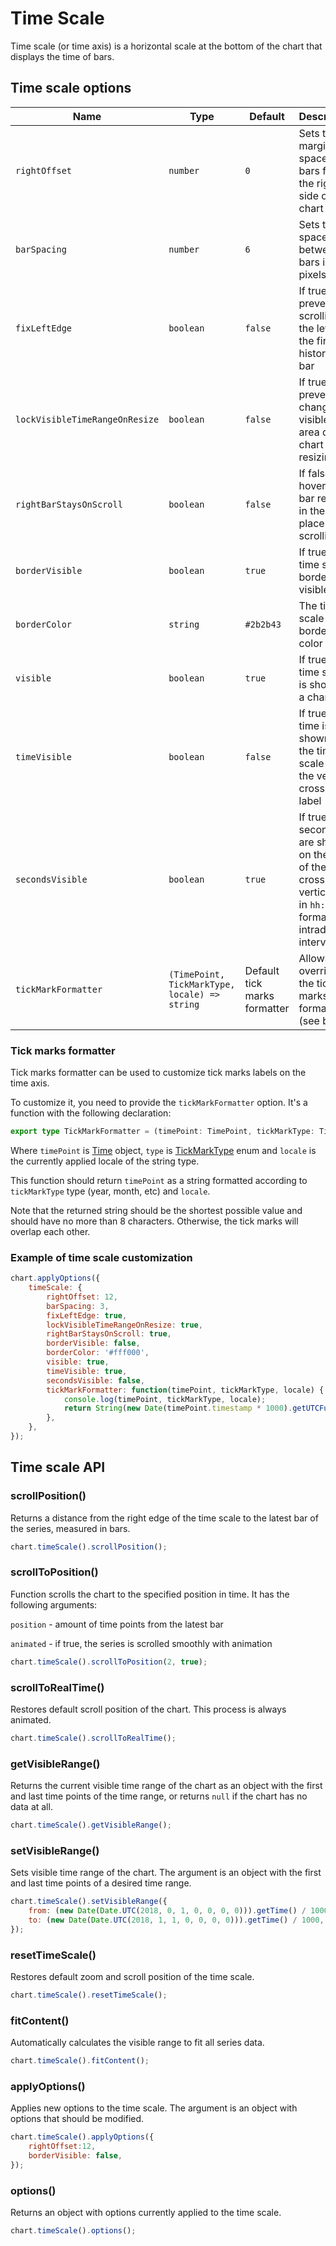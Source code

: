 # Time Scale

Time scale (or time axis) is a horizontal scale at the bottom of the chart that displays the time of bars.

## Time scale options

|Name|Type|Default|Description|
|----------------------------|-------|-------|--|
|`rightOffset`|`number`|`0`|Sets the margin space in bars from the right side of the chart|
|`barSpacing`|`number`|`6`|Sets the space between bars in pixels|
|`fixLeftEdge`|`boolean`|`false`|If true, prevents scrolling to the left of the first historical bar|
|`lockVisibleTimeRangeOnResize`|`boolean`|`false`|If true, prevents changing visible time area during chart resizing|
|`rightBarStaysOnScroll`|`boolean`|`false`|If false, the hovered bar remains in the same place when scrolling|
|`borderVisible`|`boolean`|`true`|If true, the time scale border is visible|
|`borderColor`|`string`|`#2b2b43`|The time scale border color|
|`visible`|`boolean`|`true`|If true, the time scale is shown on a chart|
|`timeVisible`|`boolean`|`false`|If true, the time is shown on the time scale and in the vertical crosshair label|
|`secondsVisible`|`boolean`|`true`|If true, seconds are shown on the label of the crosshair vertical line in `hh:mm:ss` format on intraday intervals|
|`tickMarkFormatter`|`(TimePoint, TickMarkType, locale) => string`|Default tick marks formatter|Allows to override the tick marks formatter (see below)|

### Tick marks formatter

Tick marks formatter can be used to customize tick marks labels on the time axis.

To customize it, you need to provide the `tickMarkFormatter` option. It's a function with the following declaration:

```typescript
export type TickMarkFormatter = (timePoint: TimePoint, tickMarkType: TickMarkType, locale: string) => string;
```

Where `timePoint` is [Time](./time.md) object, `type` is [TickMarkType](./constants.md#TickMarkType) enum and `locale` is the currently applied locale of the string type.

This function should return `timePoint` as a string formatted according to `tickMarkType` type (year, month, etc) and `locale`.

Note that the returned string should be the shortest possible value and should have no more than 8 characters.
Otherwise, the tick marks will overlap each other.

### Example of time scale customization

```javascript
chart.applyOptions({
    timeScale: {
        rightOffset: 12,
        barSpacing: 3,
        fixLeftEdge: true,
        lockVisibleTimeRangeOnResize: true,
        rightBarStaysOnScroll: true,
        borderVisible: false,
        borderColor: '#fff000',
        visible: true,
        timeVisible: true,
        secondsVisible: false,
        tickMarkFormatter: function(timePoint, tickMarkType, locale) {
            console.log(timePoint, tickMarkType, locale);
            return String(new Date(timePoint.timestamp * 1000).getUTCFullYear());
        },
    },
});
```

## Time scale API

### scrollPosition()

Returns a distance from the right edge of the time scale to the latest bar of the series, measured in bars.

```javascript
chart.timeScale().scrollPosition();
```

### scrollToPosition()

Function scrolls the chart to the specified position in time. It has the following arguments:

`position` - amount of time points from the latest bar

`animated` - if true, the series is scrolled smoothly with animation

```javascript
chart.timeScale().scrollToPosition(2, true);
```

### scrollToRealTime()

Restores default scroll position of the chart. This process is always animated.

```javascript
chart.timeScale().scrollToRealTime();
```

### getVisibleRange()

Returns the current visible time range of the chart as an object with the first and last time points of the time range, or returns `null` if the chart has no data at all.

```javascript
chart.timeScale().getVisibleRange();
```

### setVisibleRange()

Sets visible time range of the chart. The argument is an object with the first and last time points of a desired time range.

```javascript
chart.timeScale().setVisibleRange({
    from: (new Date(Date.UTC(2018, 0, 1, 0, 0, 0, 0))).getTime() / 1000,
    to: (new Date(Date.UTC(2018, 1, 1, 0, 0, 0, 0))).getTime() / 1000,
});
```

### resetTimeScale()

Restores default zoom and scroll position of the time scale.

```javascript
chart.timeScale().resetTimeScale();
```

### fitContent()

Automatically calculates the visible range to fit all series data.

```javascript
chart.timeScale().fitContent();
```

### applyOptions()

Applies new options to the time scale. The argument is an object with options that should be modified.

```javascript
chart.timeScale().applyOptions({
    rightOffset:12,
    borderVisible: false,
});
```

### options()

Returns an object with options currently applied to the time scale.

```javascript
chart.timeScale().options();
```

